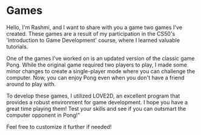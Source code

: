 # Games
Hello, I'm Rashmi, and I want to share with you a game two games I've created. 
These games are a result of my participation in the CS50's 'Introduction to Game Development' course, where I learned valuable tutorials.

One of the games I've worked on is an updated version of the classic game Pong. 
While the original game required two players to play, I made some minor changes to create a single-player mode where you can challenge the computer. 
Now, you can enjoy Pong even when you don't have a friend around to play with.

To develop these games, I utilized LOVE2D, an excellent program that provides a robust environment for game development. 
I hope you have a great time playing them! Test your skills and see if you can outsmart the computer opponent in Pong!"

Feel free to customize it further if needed!
